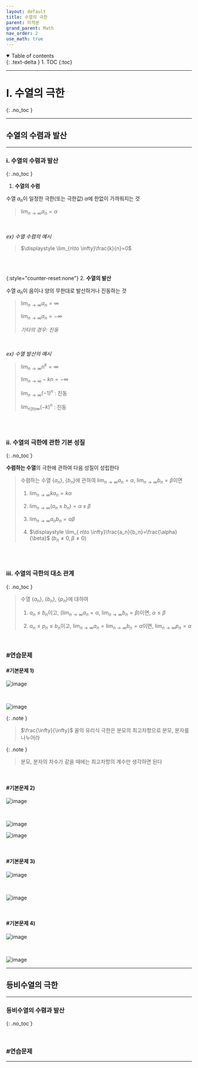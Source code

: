 ```yaml
---
layout: default
title: 수열의 극한
parent: 미적분
grand_parent: Math
nav_order: 2
use_math: true
---
```


<details open markdown="block">
  <summary>
    Table of contents
  </summary>
  {: .text-delta }
1. TOC
{:toc}
</details>

---

# I. 수열의 극한
{: .no_toc }

---

## 수열의 수렴과 발산

---

### i. 수열의 수렴과 발산
{: .no_toc }

1. **수열의 수렴**

수열 $a_n$이 일정한 극한(또는 극한값) $\alpha$에 한없이 가까워지는 것

> $\displaystyle \lim_{ n\to \infty}a_n = \alpha$


<br/>

_ex) 수열 수렴의 예시_

> $\displaystyle \lim_{n\to \infty}\frac{k}{n}=0$

<br/><br/>

{:style="counter-reset:none"}
2. **수열의 발산**

수열 $a_n$이 음이나 양의 무한대로 발산하거나 진동하는 것

> $\displaystyle \lim_{ n\to \infty}a_n = \infty$
>
> $\displaystyle \lim_{ n\to \infty}a_n = -\infty$
>
> _기타의 경우: 진동_

<br/>

_ex) 수열 발산의 예시_

> $\displaystyle \lim_{ n\to \infty}n^k=\infty$
>
> $\displaystyle \lim_{ n\to \infty}-kn=-\infty$
>
> $\displaystyle \lim_{ n\to \infty}(-1)^n$ : 진동
>
> $\displaystyle \lim_{ n]to \infty}(-k)^n$ : 진동

<br/><br/>


### ii. 수열의 극한에 관한 기본 성질
{: .no_toc }

**수렴하는 수열**의 극한에 관하여 다음 성질이 성립한다

> 수렴하는 수열 {$a_n$}, {$b_n$}에 관하여 $\displaystyle \lim_{ n\to \infty}a_n= \alpha$, $\displaystyle \lim_{ n\to \infty}b_n= \beta$이면
>
> 1. $\displaystyle \lim_{ n\to \infty}ka_n = k\alpha$
>
> 2. $\displaystyle \lim_{ n\to \infty}(a_n \pm b_n)=\alpha \pm \beta$
>
> 3. $\displaystyle \lim_{ n \to \infty}a_nb_n= \alpha\beta$
>
> 4. $\displaystyle \lim_{ n\to \infty}\frac{a_n}{b_n}=\frac{\alpha}{\beta}$ $(b_n \neq 0, \beta \neq 0)$

<br/><br/>


### iii. 수열의 극한의 대소 관계
{: .no_toc }

> 수열 {$a_n$}, {$b_n$}, {$p_n$}에 대하여
>
> 1. $a_n \leq b_n$이고, ($\displaystyle \lim_{ n\to \infty}a_n=\alpha$, $\displaystyle \lim_{ n\to \infty}b_n=\beta$)이면, $\alpha \leq \beta$
>
> 2. $a_n \leq p_n \leq b_n$이고, $\displaystyle \lim_{ n\to \infty}a_n=\lim_{n \to \infty}b_n=\alpha$이면, $\displaystyle \lim_{ n\to \infty}p_n=\alpha$

<br/>

### #연습문제

#### #기본문제 1)

![image](https://github.com/JGoo99/java-project/assets/126454114/540629fd-10ab-4473-bf6a-b64850eefa9e)

<br/>

![image](https://github.com/JGoo99/java-project/assets/126454114/da079a43-21fd-4087-81b1-f018ee83f207)

{: .note }
> $\frac{\infty}{\infty}$ 꼴의 유리식 극한은 분모의 최고차항으로 분모, 분자를 나누어라

{: .note }
> 분모, 분자의 차수가 같을 때에는 최고차항의 계수만 생각하면 된다

<br/>

#### #기본문제 2)

![image](https://github.com/JGoo99/java-project/assets/126454114/b23ae088-a92f-4d3f-b601-823405bbf63f)

<br/>

![image](https://github.com/JGoo99/java-project/assets/126454114/20348985-bcf8-48b3-ba1e-ae7516cb6878)

![image](https://github.com/JGoo99/java-project/assets/126454114/6e9ef8e5-f61a-4da3-a675-99cc27ffe17e)

<br/>

#### #기본문제 3)

![image](https://github.com/JGoo99/java-project/assets/126454114/233fd094-3dfa-4a89-94a4-82fe8f7f17d0)

<br/>

![image](https://github.com/JGoo99/java-project/assets/126454114/bce805e3-48fc-42d3-baf0-8871fa126971)


<br/>

#### #기본문제 4)

![image](https://github.com/JGoo99/java-project/assets/126454114/f316eaa3-79a2-467f-9ff5-4824b85d0c95)

<br/>

![image](https://github.com/JGoo99/java-project/assets/126454114/a2c588e5-9b5b-4b33-8cd2-86a3def8bade)

---

## 등비수열의 극한

---

### 등비수열의 수렴과 발산
{: .no_toc }



<br/>

### #연습문제

---
